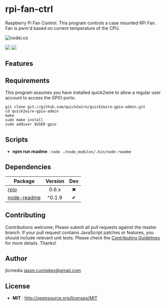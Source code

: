 # rpi-fan-ctrl

Raspberry Pi Fan Control. This program controls a case mounted RPi Fan. Fan is pwm'd based on current temperature of the CPU.

![nodei.co](https://nodei.co/npm/rpi-fan-ctrl.png?downloads=true&downloadRank=true&stars=true)

![](https://david-dm.org/jtcmedia/rpi-fan-ctrl/status.svg)
![](https://david-dm.org/jtcmedia/rpi-fan-ctrl/dev-status.svg)

## Features

## Requirements
This program assumes you have installed quick2wire to allow a regular user account to access the GPIO ports:
```
git clone git://github.com/quick2wire/quick2wire-gpio-admin.git
cd quick2wire-gpio-admin
make
sudo make install
sudo adduser $USER gpio
```

## Scripts

 - **npm run readme** : `node ./node_modules/.bin/node-readme`

## Dependencies

Package | Version | Dev
--- |:---:|:---:
[rpio](https://www.npmjs.com/package/rpio) | 0.6.x | ✖
[node-readme](https://www.npmjs.com/package/node-readme) | ^0.1.9 | ✔


## Contributing

Contributions welcome; Please submit all pull requests against the master branch. If your pull request contains JavaScript patches or features, you should include relevant unit tests. Please check the [Contributing Guidelines](contributng.md) for more details. Thanks!

## Author

jtcmedia <jason.cumiskey@gmail.com>

## License

 - **MIT** : http://opensource.org/licenses/MIT
